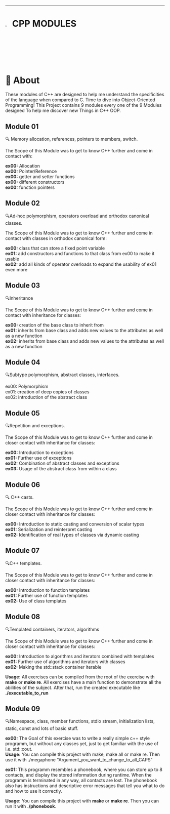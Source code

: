 ---
# <img src="https://user-images.githubusercontent.com/54292953/142726987-139b4a51-9471-4aa3-9051-1bab383c38c9.png" width=3% height=3%> CPP MODULES


# :book: About 
These modules of C++ are designed to help me understand the specificities of the language when compared to C. Time to dive into Object-Oriented Programming! This Project contains 9 modules every one of the 9 Modules designed To help me discover new Things in C++ OOP.

## Module 01
:mag: Memory allocation, references, pointers to members, switch.

The Scope of this Module was to get to know C++ further and come in contact with:

**ex00:** Allocation <br />
**ex00:** Pointer/Reference <br />
**ex00:** getter and setter functions <br />
**ex00:** different constructors <br />
**ex00:** function pointers <br />

## Module 02
:mag:Ad-hoc polymorphism, operators overload and orthodox canonical classes.

The Scope of this Module was to get to know C++ further and come in contact with classes in orthodox canonical form:

**ex00:** class that can store a fixed point variable<br />
**ex01:** add constructors and functions to that class from ex00 to make it usable<br />
**ex02:** add all kinds of operator overloads to expand the usability of ex01 even more<br />

## Module 03
:mag:Inheritance

The Scope of this Module was to get to know C++ further and come in contact with inheritance for classes:

**ex00:** creation of the base class to inherit from<br />
**ex01:** inherits from base class and adds new values to the attributes as well as a new function<br />
**ex02:** inherits from base class and adds new values to the attributes as well as a new function<br />

## Module 04
:mag:Subtype polymorphism, abstract classes, interfaces.

ex00: Polymorphism<br />
ex01: creation of deep copies of classes<br />
ex02: introduction of the abstract class<br />

## Module 05
:mag:Repetition and exceptions.

The Scope of this Module was to get to know C++ further and come in closer contact with inheritance for classes:

**ex00:** Introduction to exceptions<br />
**ex01:** Further use of exceptions<br />
**ex02:** Combination of abstract classes and exceptions<br />
**ex03:** Usage of the abstract class from within a class<br />

## Module 06
:mag: C++ casts.

The Scope of this Module was to get to know C++ further and come in closer contact with inheritance for classes:

**ex00:** Introduction to static casting and conversion of scalar types<br />
**ex01:** Serialization and reinterpret casting<br />
**ex02:** Identification of real types of classes via dynamic casting<br />

## Module 07
:mag:C++ templates.

The Scope of this Module was to get to know C++ further and come in closer contact with inheritance for classes:

**ex00:** Introduction to function templates<br />
**ex01:** Further use of function templates<br />
**ex02:** Use of class templates<br />

## Module 08
:mag:Templated containers, iterators, algorithms

The Scope of this Module was to get to know C++ further and come in closer contact with inheritance for classes:

**ex00:** Introduction to algorithms and iterators combined with templates<br />
**ex01:** Further use of algorithms and iterators with classes<br />
**ex02:** Making the std::stack container iterable<br />

**Usage:** All exercises can be compiled from the root of the exercise with **make** or **make re**.
All exercises have a main function to demonstrate all the abilities of the subject.
After that, run the created executable like **./executable_to_run**

## Module 09
:mag:Namespace, class, member functions, stdio stream, initialization lists, static, const and lots of basic stuff.

**ex00:**
The Goal of this exercise was to write a really simple c++ style programm, but without any classes yet, just to get familiar with the use of i.e. std::cout.<br />
**Usage:** You can compile this project with make, make all or make re. Then use it with ./megaphone "Argument_you_want_to_change_to_all_CAPS"

**ex01:**
This programm resembles a phonebook, where you can store up to 8 contacts, and display the stored information during runtime.
When the programm is terminated in any way, all contacts are lost.
The phonebook also has instructions and descriptive error messages that tell you what to do and how to use it correctly.

**Usage:**
You can compile this project with **make** or **make re**.
Then you can run it with **./phonebook**.




